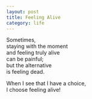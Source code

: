 ```yaml
---
layout: post
title: Feeling Alive
category: life
---
```


Sometimes,  
staying with the moment  
and feeling truly alive  
can be painful;  
but the alternative  
is feeling dead.

When I see that I have a choice,  
I choose feeling alive!

